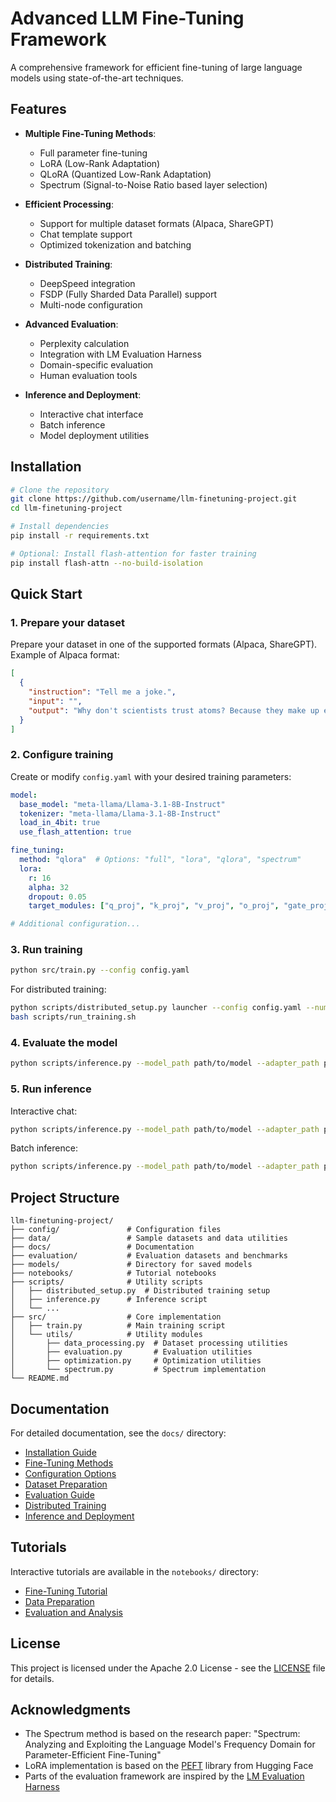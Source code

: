 # Advanced LLM Fine-Tuning Framework

A comprehensive framework for efficient fine-tuning of large language models using state-of-the-art techniques.

## Features

- **Multiple Fine-Tuning Methods**:
  - Full parameter fine-tuning
  - LoRA (Low-Rank Adaptation)
  - QLoRA (Quantized Low-Rank Adaptation)
  - Spectrum (Signal-to-Noise Ratio based layer selection)

- **Efficient Processing**:
  - Support for multiple dataset formats (Alpaca, ShareGPT)
  - Chat template support
  - Optimized tokenization and batching

- **Distributed Training**:
  - DeepSpeed integration
  - FSDP (Fully Sharded Data Parallel) support
  - Multi-node configuration

- **Advanced Evaluation**:
  - Perplexity calculation
  - Integration with LM Evaluation Harness
  - Domain-specific evaluation
  - Human evaluation tools

- **Inference and Deployment**:
  - Interactive chat interface
  - Batch inference
  - Model deployment utilities

## Installation

```bash
# Clone the repository
git clone https://github.com/username/llm-finetuning-project.git
cd llm-finetuning-project

# Install dependencies
pip install -r requirements.txt

# Optional: Install flash-attention for faster training
pip install flash-attn --no-build-isolation
```

## Quick Start

### 1. Prepare your dataset

Prepare your dataset in one of the supported formats (Alpaca, ShareGPT). Example of Alpaca format:

```json
[
  {
    "instruction": "Tell me a joke.",
    "input": "",
    "output": "Why don't scientists trust atoms? Because they make up everything!"
  }
]
```

### 2. Configure training

Create or modify `config.yaml` with your desired training parameters:

```yaml
model:
  base_model: "meta-llama/Llama-3.1-8B-Instruct"
  tokenizer: "meta-llama/Llama-3.1-8B-Instruct"
  load_in_4bit: true
  use_flash_attention: true

fine_tuning:
  method: "qlora"  # Options: "full", "lora", "qlora", "spectrum"
  lora:
    r: 16
    alpha: 32
    dropout: 0.05
    target_modules: ["q_proj", "k_proj", "v_proj", "o_proj", "gate_proj", "up_proj", "down_proj"]

# Additional configuration...
```

### 3. Run training

```bash
python src/train.py --config config.yaml
```

For distributed training:

```bash
python scripts/distributed_setup.py launcher --config config.yaml --num_gpus_per_node 4 --use_deepspeed
bash scripts/run_training.sh
```

### 4. Evaluate the model

```bash
python scripts/inference.py --model_path path/to/model --adapter_path path/to/adapter --evaluate --eval_dataset path/to/eval_data.json --perplexity --benchmarks lm-evaluation-harness
```

### 5. Run inference

Interactive chat:

```bash
python scripts/inference.py --model_path path/to/model --adapter_path path/to/adapter --chat --load_in_4bit
```

Batch inference:

```bash
python scripts/inference.py --model_path path/to/model --adapter_path path/to/adapter --batch --input_file inputs.json --output_file outputs.json --load_in_4bit
```

## Project Structure

```
llm-finetuning-project/
├── config/               # Configuration files
├── data/                 # Sample datasets and data utilities
├── docs/                 # Documentation
├── evaluation/           # Evaluation datasets and benchmarks
├── models/               # Directory for saved models
├── notebooks/            # Tutorial notebooks
├── scripts/              # Utility scripts
│   ├── distributed_setup.py  # Distributed training setup
│   ├── inference.py      # Inference script
│   └── ...
├── src/                  # Core implementation
│   ├── train.py          # Main training script
│   └── utils/            # Utility modules
│       ├── data_processing.py  # Dataset processing utilities
│       ├── evaluation.py       # Evaluation utilities
│       ├── optimization.py     # Optimization utilities
│       └── spectrum.py         # Spectrum implementation
└── README.md
```

## Documentation

For detailed documentation, see the `docs/` directory:

- [Installation Guide](docs/installation.md)
- [Fine-Tuning Methods](docs/fine_tuning_methods.md)
- [Configuration Options](docs/configuration.md)
- [Dataset Preparation](docs/datasets.md)
- [Evaluation Guide](docs/evaluation.md)
- [Distributed Training](docs/distributed_training.md)
- [Inference and Deployment](docs/inference.md)

## Tutorials

Interactive tutorials are available in the `notebooks/` directory:

- [Fine-Tuning Tutorial](notebooks/fine_tuning_tutorial.ipynb)
- [Data Preparation](notebooks/data_preparation.ipynb)
- [Evaluation and Analysis](notebooks/evaluation.ipynb)

## License

This project is licensed under the Apache 2.0 License - see the [LICENSE](LICENSE) file for details.

## Acknowledgments

- The Spectrum method is based on the research paper: "Spectrum: Analyzing and Exploiting the Language Model's Frequency Domain for Parameter-Efficient Fine-Tuning"
- LoRA implementation is based on the [PEFT](https://github.com/huggingface/peft) library from Hugging Face
- Parts of the evaluation framework are inspired by the [LM Evaluation Harness](https://github.com/EleutherAI/lm-evaluation-harness)
